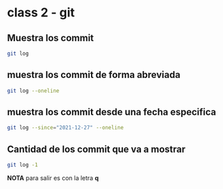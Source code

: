 # class 2 - git

## Muestra los commit
```sh
git log 
```
## muestra los commit de forma abreviada

```sh
git log --oneline
```
## muestra los commit desde una fecha especifica 

```sh
git log --since="2021-12-27" --oneline
```
## Cantidad de los commit que va a mostrar


```sh
git log -1
```



**NOTA** para salir es con la letra **q**

